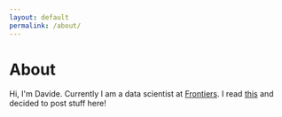 ```yaml
---
layout: default
permalink: /about/
---
```


# About

Hi, I'm Davide. Currently I am a data scientist at [Frontiers](https://www.frontiersin.org).
I read [this](https://medium.com/@racheltho/why-you-yes-you-should-blog-7d2544ac1045) and decided to post stuff here!